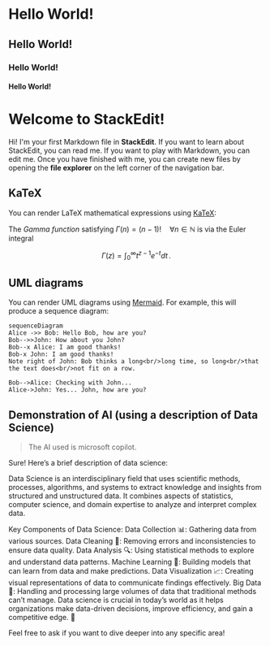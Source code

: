 # Hello World!
## Hello World!
### Hello World!
#### Hello World!

# Welcome to StackEdit!

Hi! I'm your first Markdown file in **StackEdit**. If you want to learn about StackEdit, you can read me. If you want to play with Markdown, you can edit me. Once you have finished with me, you can create new files by opening the **file explorer** on the left corner of the navigation bar.


## KaTeX

You can render LaTeX mathematical expressions using [KaTeX](https://khan.github.io/KaTeX/):

The *Gamma function* satisfying $\Gamma(n) = (n-1)!\quad\forall n\in\mathbb N$ is via the Euler integral

$$
\Gamma(z) = \int_0^\infty t^{z-1}e^{-t}dt\,.
$$

## UML diagrams

You can render UML diagrams using [Mermaid](https://mermaidjs.github.io/). For example, this will produce a sequence diagram:

```mermaid
sequenceDiagram
Alice ->> Bob: Hello Bob, how are you?
Bob-->>John: How about you John?
Bob--x Alice: I am good thanks!
Bob-x John: I am good thanks!
Note right of John: Bob thinks a long<br/>long time, so long<br/>that the text does<br/>not fit on a row.

Bob-->Alice: Checking with John...
Alice->John: Yes... John, how are you?
```

## Demonstration of AI (using a description of Data Science)

> The AI used is microsoft copilot.

Sure! Here’s a brief description of data science:

Data Science is an interdisciplinary field that uses scientific methods, processes, algorithms, and systems to extract knowledge and insights from structured and unstructured data. It combines aspects of statistics, computer science, and domain expertise to analyze and interpret complex data.

Key Components of Data Science:
Data Collection 📊: Gathering data from various sources.
Data Cleaning 🧹: Removing errors and inconsistencies to ensure data quality.
Data Analysis 🔍: Using statistical methods to explore and understand data patterns.
Machine Learning 🤖: Building models that can learn from data and make predictions.
Data Visualization 📈: Creating visual representations of data to communicate findings effectively.
Big Data 💾: Handling and processing large volumes of data that traditional methods can’t manage.
Data science is crucial in today’s world as it helps organizations make data-driven decisions, improve efficiency, and gain a competitive edge. 🌟

Feel free to ask if you want to dive deeper into any specific area!
